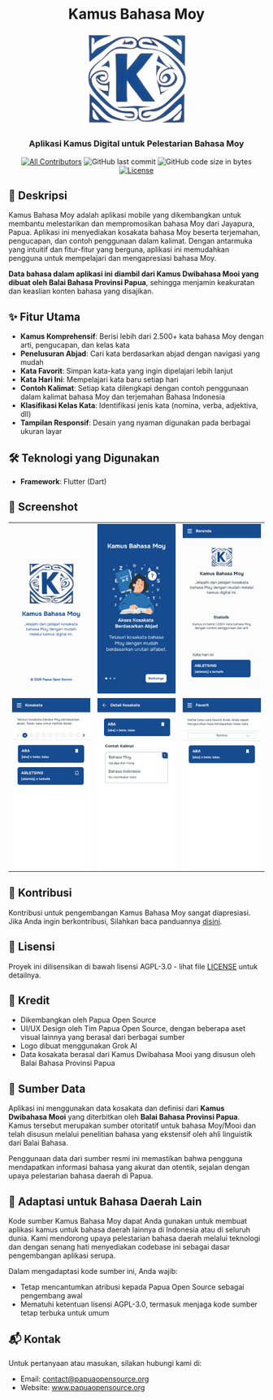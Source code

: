 <h1 align="center">Kamus Bahasa Moy</h1>

<div align="center">
  <img src="assets/images/logo-kamus-bahasa-moy.png" alt="Logo Kamus Bahasa Moy" width="200"/>
  <h3>Aplikasi Kamus Digital untuk Pelestarian Bahasa Moy</h3>
</div>

<div align="center">

[![All Contributors](https://img.shields.io/github/contributors/papua-opensource/kamus-bahasa-moy)](https://github.com/papua-opensource/kamus-bahasa-moy/graphs/contributors)
![GitHub last commit](https://img.shields.io/github/last-commit/papua-opensource/kamus-bahasa-moy.svg)
![GitHub code size in bytes](https://img.shields.io/github/languages/code-size/papua-opensource/kamus-bahasa-moy)
[![License](https://img.shields.io/github/license/papua-opensource/kamus-bahasa-moy.svg)](LICENSE)

</div>

## 📝 Deskripsi

Kamus Bahasa Moy adalah aplikasi mobile yang dikembangkan untuk membantu melestarikan dan mempromosikan bahasa Moy dari Jayapura, Papua. Aplikasi ini menyediakan kosakata bahasa Moy beserta terjemahan, pengucapan, dan contoh penggunaan dalam kalimat. Dengan antarmuka yang intuitif dan fitur-fitur yang berguna, aplikasi ini memudahkan pengguna untuk mempelajari dan mengapresiasi bahasa Moy.

**Data bahasa dalam aplikasi ini diambil dari Kamus Dwibahasa Mooi yang dibuat oleh Balai Bahasa Provinsi Papua**, sehingga menjamin keakuratan dan keaslian konten bahasa yang disajikan.

## ✨ Fitur Utama

- **Kamus Komprehensif**: Berisi lebih dari 2.500+ kata bahasa Moy dengan arti, pengucapan, dan kelas kata
- **Penelusuran Abjad**: Cari kata berdasarkan abjad dengan navigasi yang mudah
- **Kata Favorit**: Simpan kata-kata yang ingin dipelajari lebih lanjut
- **Kata Hari Ini**: Mempelajari kata baru setiap hari
- **Contoh Kalimat**: Setiap kata dilengkapi dengan contoh penggunaan dalam kalimat bahasa Moy dan terjemahan Bahasa Indonesia
- **Klasifikasi Kelas Kata**: Identifikasi jenis kata (nomina, verba, adjektiva, dll)
- **Tampilan Responsif**: Desain yang nyaman digunakan pada berbagai ukuran layar

## 🛠️ Teknologi yang Digunakan

- **Framework**: Flutter (Dart)

## 📱 Screenshot

<div align="center">
  <table>
    <tr>
      <td><img src="assets/screenshots/splash-screen.png" alt="Splash Screen" width="200"/></td>
      <td><img src="assets/screenshots/onboarding-screen.png" alt="Onboarding" width="200"/></td>
      <td><img src="assets/screenshots/home-screen.png" alt="Home Screen" width="200"/></td>
    </tr>
    <tr>
      <td><img src="assets/screenshots/vocabulary-screen.png" alt="Vocabulary" width="200"/></td>
      <td><img src="assets/screenshots/vocabulary-detail-screen.png" alt="Detail Screen" width="200"/></td>
      <td><img src="assets/screenshots/favorites-screen.png" alt="Favorites" width="200"/></td>
    </tr>
  </table>
</div>

## 🤝 Kontribusi

Kontribusi untuk pengembangan Kamus Bahasa Moy sangat diapresiasi. Jika Anda ingin berkontribusi, Silahkan baca panduannya [disini](CONTRIBUTING.md).

## 📄 Lisensi

Proyek ini dilisensikan di bawah lisensi AGPL-3.0 - lihat file [LICENSE](LICENSE) untuk detailnya.

## 🙏 Kredit

- Dikembangkan oleh Papua Open Source
- UI/UX Design oleh Tim Papua Open Source, dengan beberapa aset visual lainnya yang berasal dari berbagai sumber
- Logo dibuat menggunakan Grok AI
- Data kosakata berasal dari Kamus Dwibahasa Mooi yang disusun oleh Balai Bahasa Provinsi Papua

## 📖 Sumber Data

Aplikasi ini menggunakan data kosakata dan definisi dari **Kamus Dwibahasa Mooi** yang diterbitkan oleh **Balai Bahasa Provinsi Papua**. Kamus tersebut merupakan sumber otoritatif untuk bahasa Moy/Mooi dan telah disusun melalui penelitian bahasa yang ekstensif oleh ahli linguistik dari Balai Bahasa.

Penggunaan data dari sumber resmi ini memastikan bahwa pengguna mendapatkan informasi bahasa yang akurat dan otentik, sejalan dengan upaya pelestarian bahasa daerah di Papua.

## 🔄 Adaptasi untuk Bahasa Daerah Lain

Kode sumber Kamus Bahasa Moy dapat Anda gunakan untuk membuat aplikasi kamus untuk bahasa daerah lainnya di Indonesia atau di seluruh dunia. Kami mendorong upaya pelestarian bahasa daerah melalui teknologi dan dengan senang hati menyediakan codebase ini sebagai dasar pengembangan aplikasi serupa.

Dalam mengadaptasi kode sumber ini, Anda wajib:
- Tetap mencantumkan atribusi kepada Papua Open Source sebagai pengembang awal
- Mematuhi ketentuan lisensi AGPL-3.0, termasuk menjaga kode sumber tetap terbuka untuk umum

## 📬 Kontak

Untuk pertanyaan atau masukan, silakan hubungi kami di:
- Email: contact@papuaopensource.org
- Website: www.papuaopensource.org